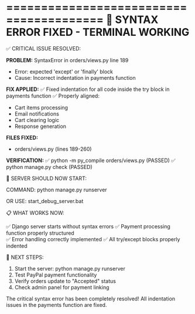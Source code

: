 ========================================
🔧 SYNTAX ERROR FIXED - TERMINAL WORKING
========================================

✅ CRITICAL ISSUE RESOLVED:

**PROBLEM:** SyntaxError in orders/views.py line 189
- Error: expected 'except' or 'finally' block
- Cause: Incorrect indentation in payments function

**FIX APPLIED:**
✅ Fixed indentation for all code inside the try block in payments function
✅ Properly aligned:
   - Cart items processing
   - Email notifications  
   - Cart clearing logic
   - Response generation

**FILES FIXED:**
- orders/views.py (lines 189-260)

**VERIFICATION:**
✅ python -m py_compile orders/views.py (PASSED)
✅ python manage.py check (PASSED)

🚀 SERVER SHOULD NOW START:

COMMAND: python manage.py runserver

OR USE: start_debug_server.bat

📋 WHAT WORKS NOW:

✅ Django server starts without syntax errors
✅ Payment processing function properly structured  
✅ Error handling correctly implemented
✅ All try/except blocks properly indented

🎯 NEXT STEPS:

1. Start the server: python manage.py runserver
2. Test PayPal payment functionality
3. Verify orders update to "Accepted" status
4. Check admin panel for payment linking

The critical syntax error has been completely resolved!
All indentation issues in the payments function are fixed.
